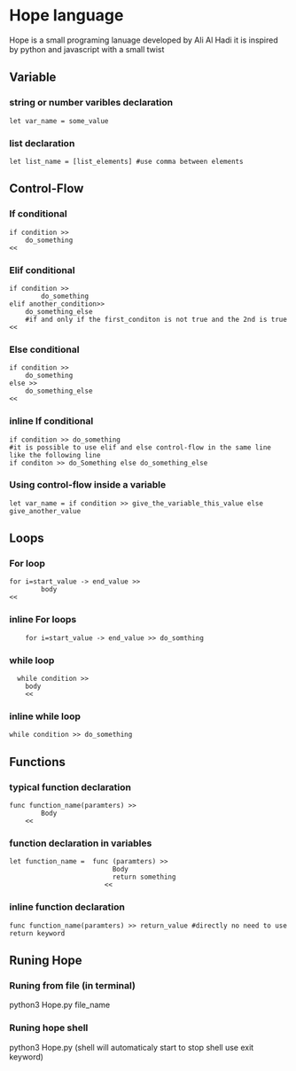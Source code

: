 # Hope language
  Hope is a small programing lanuage developed by Ali Al Hadi
  it is inspired by python and javascript with a small twist
  
## Variable

### string or number varibles declaration

    let var_name = some_value
    
### list declaration
    
    let list_name = [list_elements] #use comma between elements

## Control-Flow

### If conditional

    if condition >> 
        do_something
    << 
    


### Elif conditional

    if condition >> 
            do_something
    elif another_condition>>
        do_something_else 
        #if and only if the first_conditon is not true and the 2nd is true
    << 


### Else conditional

    if condition >> 
        do_something
    else >>
        do_something_else
    << 

### inline If conditional

    if condition >> do_something
    #it is possible to use elif and else control-flow in the same line like the following line
    if conditon >> do_Something else do_something_else


### Using control-flow inside a variable

    let var_name = if condition >> give_the_variable_this_value else give_another_value



## Loops

### For loop

    for i=start_value -> end_value >>
            body
    <<


### inline For loops
    
        for i=start_value -> end_value >> do_somthing


### while loop

    
      while condition >>
        body
        <<


### inline while loop

    while condition >> do_something

## Functions

### typical function declaration 

    func function_name(paramters) >>
            Body
        <<


###  function declaration  in variables

    let function_name =  func (paramters) >>
                              Body
                              return something
                            <<


###  inline function declaration  

    func function_name(paramters) >> return_value #directly no need to use  return keyword
                              
                              
                              
       
## Runing Hope

### Runing from file (in terminal)

  python3 Hope.py file_name
 
 
### Runing  hope shell

  python3 Hope.py (shell will automaticaly start to stop shell use exit keyword)




